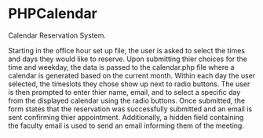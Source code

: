 # PHPCalendar
Calendar Reservation System.

Starting in the office hour set up file, the user is asked to select the times and days they would like to reserve. Upon submitting thier choices for the time and weekday, the data is passed to the calendar.php file where a calendar is generated based on the current month. Within each day the user selected, the timeslots they chose show up next to radio buttons. The user is then prompted to enter thier name, email, and to select a specific day from the displayed calendar using the radio buttons. Once submitted, the form states that the reservation was successfully submitted and an email is sent confirming thier appointment. Additionally, a hidden field containing the faculty email is used to send an email informing them of the meeting. 
